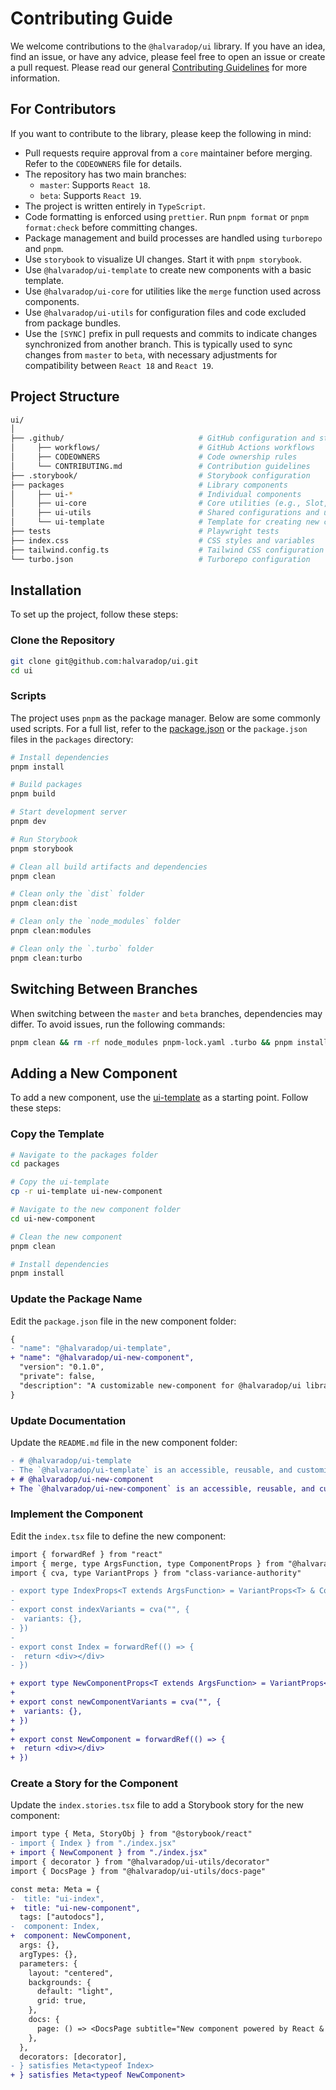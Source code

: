 # Contributing Guide

We welcome contributions to the `@halvaradop/ui` library. If you have an idea, find an issue, or have any advice, please feel free to open an issue or create a pull request. Please read our general [Contributing Guidelines](https://github.com/halvaradop/.github/blob/master/.github/CONTRIBUTING.md) for more information.

## For Contributors

If you want to contribute to the library, please keep the following in mind:

- Pull requests require approval from a `core` maintainer before merging. Refer to the `CODEOWNERS` file for details.
- The repository has two main branches:
  - `master`: Supports `React 18`.
  - `beta`: Supports `React 19`.
- The project is written entirely in `TypeScript`.
- Code formatting is enforced using `prettier`. Run `pnpm format` or `pnpm format:check` before committing changes.
- Package management and build processes are handled using `turborepo` and `pnpm`.
- Use `storybook` to visualize UI changes. Start it with `pnpm storybook`.
- Use `@halvaradop/ui-template` to create new components with a basic template.
- Use `@halvaradop/ui-core` for utilities like the `merge` function used across components.
- Use `@halvaradop/ui-utils` for configuration files and code excluded from package bundles.
- Use the `[SYNC]` prefix in pull requests and commits to indicate changes synchronized from another branch. This is typically used to sync changes from `master` to `beta`, with necessary adjustments for compatibility between `React 18` and `React 19`.

## Project Structure

```sh
ui/
│
├── .github/                              # GitHub configuration and standard files
│     ├── workflows/                      # GitHub Actions workflows
│     ├── CODEOWNERS                      # Code ownership rules
│     └── CONTRIBUTING.md                 # Contribution guidelines
├── .storybook/                           # Storybook configuration
├── packages                              # Library components
│     ├── ui-*                            # Individual components
│     ├── ui-core                         # Core utilities (e.g., Slot, types, merge function)
│     ├── ui-utils                        # Shared configurations and utilities
│     └── ui-template                     # Template for creating new components
├── tests                                 # Playwright tests
├── index.css                             # CSS styles and variables
├── tailwind.config.ts                    # Tailwind CSS configuration
└── turbo.json                            # Turborepo configuration
```

## Installation

To set up the project, follow these steps:

### Clone the Repository

```bash
git clone git@github.com:halvaradop/ui.git
cd ui
```

### Scripts

The project uses `pnpm` as the package manager. Below are some commonly used scripts. For a full list, refer to the [package.json](https://github.com/halvaradop/ui/blob/master/package.json) or the `package.json` files in the `packages` directory:

```bash
# Install dependencies
pnpm install

# Build packages
pnpm build

# Start development server
pnpm dev

# Run Storybook
pnpm storybook

# Clean all build artifacts and dependencies
pnpm clean

# Clean only the `dist` folder
pnpm clean:dist

# Clean only the `node_modules` folder
pnpm clean:modules

# Clean only the `.turbo` folder
pnpm clean:turbo
```

## Switching Between Branches

When switching between the `master` and `beta` branches, dependencies may differ. To avoid issues, run the following commands:

```sh
pnpm clean && rm -rf node_modules pnpm-lock.yaml .turbo && pnpm install && echo "Branch is ready to work"
```

## Adding a New Component

To add a new component, use the [ui-template](https://github.com/halvaradop/ui/tree/master/packages/ui-template) as a starting point. Follow these steps:

### Copy the Template

```bash
# Navigate to the packages folder
cd packages

# Copy the ui-template
cp -r ui-template ui-new-component

# Navigate to the new component folder
cd ui-new-component

# Clean the new component
pnpm clean

# Install dependencies
pnpm install
```

### Update the Package Name

Edit the `package.json` file in the new component folder:

```diff
{
- "name": "@halvaradop/ui-template",
+ "name": "@halvaradop/ui-new-component",
  "version": "0.1.0",
  "private": false,
  "description": "A customizable new-component for @halvaradop/ui library with Tailwind CSS styling."
}
```

### Update Documentation

Update the `README.md` file in the new component folder:

```diff
- # @halvaradop/ui-template
- The `@halvaradop/ui-template` is an accessible, reusable, and customizable `Template` component that is part of the `@halvaradop/ui` library for React. Built with `React` and styled using `TailwindCSS`, it provides a set of pre-styled components designed to streamline and accelerate the development of user interfaces.
+ # @halvaradop/ui-new-component
+ The `@halvaradop/ui-new-component` is an accessible, reusable, and customizable `NewComponent` component that is part of the `@halvaradop/ui` library for React. Built with `React` and styled using `TailwindCSS`, it provides a set of pre-styled components designed to streamline and accelerate the development of user interfaces.
```

### Implement the Component

Edit the `index.tsx` file to define the new component:

```diff
import { forwardRef } from "react"
import { merge, type ArgsFunction, type ComponentProps } from "@halvaradop/ui-core"
import { cva, type VariantProps } from "class-variance-authority"

- export type IndexProps<T extends ArgsFunction> = VariantProps<T> & ComponentProps<"div">
-
- export const indexVariants = cva("", {
-  variants: {},
- })
-
- export const Index = forwardRef(() => {
-  return <div></div>
- })

+ export type NewComponentProps<T extends ArgsFunction> = VariantProps<T> & ComponentProps<"div">
+
+ export const newComponentVariants = cva("", {
+  variants: {},
+ })
+
+ export const NewComponent = forwardRef(() => {
+  return <div></div>
+ })
```

### Create a Story for the Component

Update the `index.stories.tsx` file to add a Storybook story for the new component:

```diff
import type { Meta, StoryObj } from "@storybook/react"
- import { Index } from "./index.jsx"
+ import { NewComponent } from "./index.jsx"
import { decorator } from "@halvaradop/ui-utils/decorator"
import { DocsPage } from "@halvaradop/ui-utils/docs-page"

const meta: Meta = {
-  title: "ui-index",
+  title: "ui-new-component",
  tags: ["autodocs"],
-  component: Index,
+  component: NewComponent,
  args: {},
  argTypes: {},
  parameters: {
    layout: "centered",
    backgrounds: {
      default: "light",
      grid: true,
    },
    docs: {
      page: () => <DocsPage subtitle="New component powered by React & TailwindCSS" />,
    },
  },
  decorators: [decorator],
- } satisfies Meta<typeof Index>
+ } satisfies Meta<typeof NewComponent>
```
